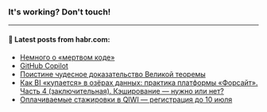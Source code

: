 ### It's working? Don't touch!

---
<!--
#### 🛠️ Technical stack:

![C++](https://img.shields.io/badge/C++-informational?logo=c%2B%2B&style=flat&logoColor=white&color=9C033A)
![Java](https://img.shields.io/badge/Java-informational?logo=java&style=flat&logoColor=white&color=007396)
![Kotlin](https://img.shields.io/badge/Kotlin-informational?logo=Kotlin&style=flat&logoColor=white&color=0095D5)
![JS](https://img.shields.io/badge/JS-informational?logo=javaScript&style=flat&logoColor=black&color=F7Df1E) <br>
![HTML5](https://img.shields.io/badge/HTML5-informational?logo=html5&style=flat&logoColor=white&color=E34F26)
![CSS3](https://img.shields.io/badge/CSS3-informational?logo=css3&style=flat&logoColor=white&color=157286)
![Sass](https://img.shields.io/badge/Saas-informational?logo=sass&style=flat&logoColor=white&color=hotpink)
![PHP](https://img.shields.io/badge/PHP-informational?logo=php&style=flat&logoColor=white&color=777BB4) <br>
![WebPAck](https://img.shields.io/badge/WebPack-informational?logo=webPack&style=flat&logoColor=white&color=FF6F00)
![Bootstrap](https://img.shields.io/badge/Bootstrap-informational?logo=Bootstrap&style=flat&logoColor=white&color=7952B3)
![MySQL](https://img.shields.io/badge/MySQL-informational?logo=MySQL&style=flat&logoColor=white&color=00f) <br>
![NodeJS](https://img.shields.io/badge/NodeJS-informational?logo=node.js&style=flat&logoColor=white&color=43853D)
![Spring](https://img.shields.io/badge/Spring-informational?logo=Spring&style=flat&logoColor=white&color=0A9EDC)
![Angular](https://img.shields.io/badge/Vue-informational?logo=vue.js&style=flat&logoColor=white&color=red)
![Git](https://img.shields.io/badge/Git-informational?logo=git&style=flat&logoColor=white&color=darkorange)

___
-->

#### 💬 Latest posts from habr.com:

<!-- BLOG-POST-LIST:START -->
- [Немного о «мертвом коде»](https://habr.com/ru/post/674640/?utm_source=habrahabr&utm_medium=rss&utm_campaign=674640)
- [GitHub Copilot](https://habr.com/ru/post/674658/?utm_source=habrahabr&utm_medium=rss&utm_campaign=674658)
- [Поистине чудесное доказательство Великой теоремы](https://habr.com/ru/post/674636/?utm_source=habrahabr&utm_medium=rss&utm_campaign=674636)
- [Как BI «купается» в озёрах данных: практика платформы «Форсайт». Часть 4 &lpar;заключительная&rpar;. Кэширование — нужно или нет?](https://habr.com/ru/post/674462/?utm_source=habrahabr&utm_medium=rss&utm_campaign=674462)
- [Оплачиваемые стажировки в QIWI — регистрация до 10 июля](https://habr.com/ru/post/674618/?utm_source=habrahabr&utm_medium=rss&utm_campaign=674618)
<!-- BLOG-POST-LIST:END -->
